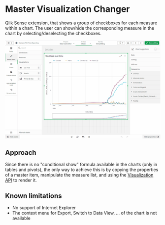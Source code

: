 # Master Visualization Changer

Qlik Sense extension, that shows a group of checkboxes for each measure within a chart. The user can show/hide the corresponding
measure in the chart by selecting/deselecting the checkboxes. 

![screenshot](./pics/show-hide-measures.gif "screenshot")

## Approach
Since there is no "conditional show" formula available in the
charts (only in tables and pivots), the only way to achieve this is by copying the properties of a master item, manipulate the
measure list, and using the [Visualization API](https://help.qlik.com/en-US/sense-developer/May2021/Subsystems/APIs/Content/Sense_ClientAPIs/CapabilityAPIs/VisualizationAPI/create-method.htm)  to render it.

## Known limitations

* No support of Internet Explorer
* The context menu for Export, Switch to Data View, ... of the chart is not available
 
